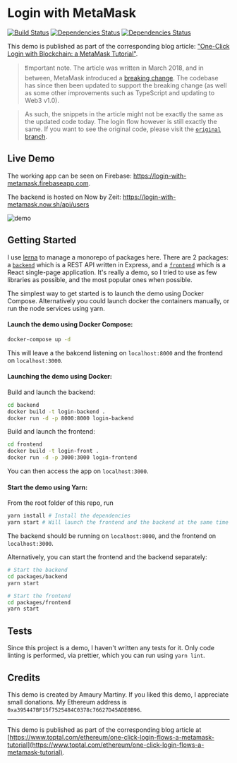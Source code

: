# Login with MetaMask

[![Build Status](https://travis-ci.org/amaurymartiny/login-with-metamask-demo.svg?branch=master)](https://travis-ci.org/amaurymartiny/login-with-metamask-demo)
[![Dependencies Status](https://david-dm.org/amaurymartiny/login-with-metamask-demo/status.svg?label=abc&path=packages/frontend)](https://david-dm.org/amaurymartiny/login-with-metamask-demo?label=frontend&path=packages/backend)
[![Dependencies Status](https://david-dm.org/amaurymartiny/login-with-metamask-demo/status.svg?path=packages/frontend)](https://david-dm.org/amaurymartiny/login-with-metamask-demo?label=frontend&path=packages/frontend)

This demo is published as part of the corresponding blog article: ["One-Click Login with Blockchain: a MetaMask Tutorial"](https://www.toptal.com/ethereum/one-click-login-flows-a-metamask-tutorial).

> ❗Important note. The article was written in March 2018, and in between, MetaMask introduced a [breaking change](https://medium.com/metamask/https-medium-com-metamask-breaking-change-injecting-web3-7722797916a8). The codebase has since then been updated to support the breaking change (as well as some other improvements such as TypeScript and updating to Web3 v1.0).

> As such, the snippets in the article might not be exactly the same as the updated code today. The login flow however is still exactly the same. If you want to see the original code, please visit the [`original` branch](https://github.com/amaurymartiny/login-with-metamask-demo/tree/original).

## Live Demo

The working app can be seen on Firebase: https://login-with-metamask.firebaseapp.com.

The backend is hosted on Now by Zeit: https://login-with-metamask.now.sh/api/users

![demo](https://uploads.toptal.io/blog/image/125794/toptal-blog-image-1522395423193-b3227ea1f43c6cbb9f78e090bd7bb2ee.gif)

## Getting Started

I use [lerna](https://github.com/lerna/lerna) to manage a monorepo of packages here. There are 2 packages: a [`backend`](https://github.com/amaurymartiny/login-with-metamask-demo/tree/master/packages/backend) which is a REST API written in Express, and a [`frontend`](https://github.com/amaurymartiny/login-with-metamask-demo/tree/master/packages/frontend) which is a React single-page application. It's really a demo, so I tried to use as few libraries as possible, and the most popular ones when possible.

The simplest way to get started is to launch the demo using Docker Compose. Alternatively you could launch docker the containers manually, or run the node services using yarn.

#### Launch the demo using Docker Compose:

```bash
docker-compose up -d
```

This will leave a the bakcend listening on `localhost:8000` and the frontend on `localhost:3000`.

#### Launching the demo using Docker:

Build and launch the backend:

```bash
cd backend
docker build -t login-backend .
docker run -d -p 8000:8000 login-backend
```

Build and launch the frontend:

```bash
cd frontend
docker build -t login-front .
docker run -d -p 3000:3000 login-frontend
```

You can then access the app on `localhost:3000`.

#### Start the demo using Yarn:

From the root folder of this repo, run

```bash
yarn install # Install the dependencies
yarn start # Will launch the frontend and the backend at the same time
```

The backend should be running on `localhost:8000`, and the frontend on `localhost:3000`.

Alternatively, you can start the frontend and the backend separately:

```bash
# Start the backend
cd packages/backend
yarn start

# Start the frontend
cd packages/frontend
yarn start
```

## Tests

Since this project is a demo, I haven't written any tests for it. Only code linting is performed, via prettier, which you can run using `yarn lint`.

## Credits

This demo is created by Amaury Martiny. If you liked this demo, I appreciate small donations. My Ethereum address is `0xa395447BF15f7525484C0378c76627D45ADE0B96`.

---

This demo is published as part of the corresponding blog article at [https://www.toptal.com/ethereum/one-click-login-flows-a-metamask-tutorial](https://www.toptal.com/ethereum/one-click-login-flows-a-metamask-tutorial).

